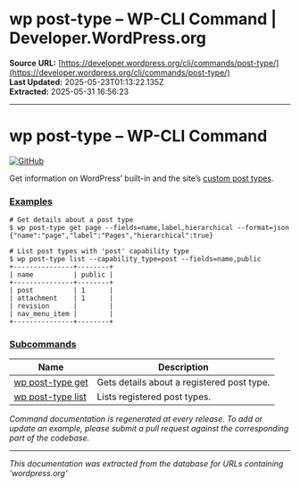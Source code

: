 # wp post-type – WP-CLI Command | Developer.WordPress.org

**Source URL:** [https://developer.wordpress.org/cli/commands/post-type/](https://developer.wordpress.org/cli/commands/post-type/)  
**Last Updated:** 2025-05-23T01:13:22.135Z  
**Extracted:** 2025-05-31 16:56:23

---

# wp post-type – WP-CLI Command

[![GitHub](https://make.wordpress.org/cli/wp-content/plugins/wporg-cli/assets/images/github-mark.svg)](https://github.com/wp-cli/entity-command)

Get information on WordPress’ built-in and the site’s [custom post types](https://developer.wordpress.org/plugins/post-types/).

### [Examples](#examples)

```
# Get details about a post type
$ wp post-type get page --fields=name,label,hierarchical --format=json
{"name":"page","label":"Pages","hierarchical":true}

# List post types with 'post' capability type
$ wp post-type list --capability_type=post --fields=name,public
+---------------+--------+
| name          | public |
+---------------+--------+
| post          | 1      |
| attachment    | 1      |
| revision      |        |
| nav_menu_item |        |
+---------------+--------+
```

### [Subcommands](#subcommands)

| Name | Description |
| --- | --- |
| [wp post-type get](https://developer.wordpress.org/cli/commands/post-type/get/) | Gets details about a registered post type. |
| [wp post-type list](https://developer.wordpress.org/cli/commands/post-type/list/) | Lists registered post types. |

_Command documentation is regenerated at every release. To add or update an example, please submit a pull request against the corresponding part of the codebase._

---

*This documentation was extracted from the database for URLs containing 'wordpress.org'*
